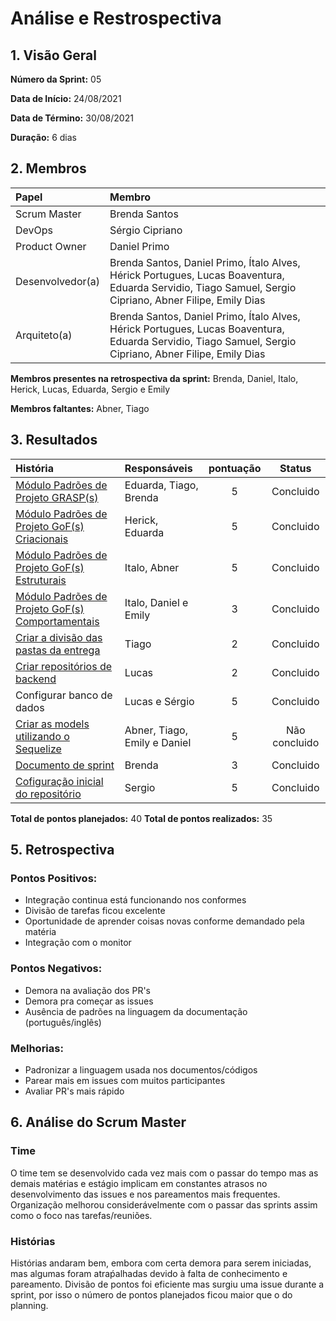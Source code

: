 # Análise e Restrospectiva

## 1. Visão Geral

**Número da Sprint:** 05   

**Data de Início:** 24/08/2021  

**Data de Término:** 30/08/2021   

**Duração:** 6 dias       

## 2. Membros
|      Papel       |          Membro            |
| :--------------  | :-----------------------   |
|    Scrum Master  |       Brenda Santos        |
|      DevOps      |      Sérgio Cipriano       |
|   Product Owner  |       Daniel Primo         |
| Desenvolvedor(a) |Brenda Santos, Daniel Primo, Ítalo Alves, Hérick Portugues, Lucas Boaventura, Eduarda Servidio, Tiago Samuel, Sergio Cipriano, Abner Filipe, Emily Dias |
|   Arquiteto(a)   |Brenda Santos, Daniel Primo, Ítalo Alves, Hérick Portugues, Lucas Boaventura, Eduarda Servidio, Tiago Samuel, Sergio Cipriano, Abner Filipe, Emily Dias| 

**Membros presentes na retrospectiva da sprint:**  Brenda, Daniel, Italo, Herick, Lucas, Eduarda, Sergio e Emily

**Membros faltantes:** Abner, Tiago

## 3. Resultados
|  História  | Responsáveis  | pontuação | Status |
| :--------  | :-----------  | :-------: | :----: |
| [Módulo Padrões de Projeto GRASP(s)](https://github.com/UnBArqDsw2021-1/2021.1_G02_TaNaMesa_docs/issues/99)| Eduarda, Tiago, Brenda | 5 | Concluido |
| [Módulo Padrões de Projeto GoF(s) Criacionais](https://github.com/UnBArqDsw2021-1/2021.1_G02_TaNaMesa_docs/issues/101)| Herick, Eduarda | 5 | Concluido |
| [Módulo Padrões de Projeto GoF(s) Estruturais](https://github.com/UnBArqDsw2021-1/2021.1_G02_TaNaMesa_docs/issues/104)| Italo, Abner | 5 | Concluido |
| [Módulo Padrões de Projeto GoF(s) Comportamentais](https://github.com/UnBArqDsw2021-1/2021.1_G02_TaNaMesa_docs/issues/100)|Italo, Daniel e Emily | 3 | Concluido |
| [Criar a divisão das pastas da entrega](https://github.com/UnBArqDsw2021-1/2021.1_G02_TaNaMesa_docs/issues/96)| Tiago | 2 | Concluido | 
| [Criar repositórios de backend](https://github.com/UnBArqDsw2021-1/2021.1_G02_TaNaMesa_Order_Service/issues/1) | Lucas | 2 | Concluido |
| Configurar banco de dados | Lucas e Sérgio | 5 | Concluido |
| [Criar as models utilizando o Sequelize](https://github.com/UnBArqDsw2021-1/2021.1_G02_TaNaMesa_docs/issues/98)| Abner, Tiago, Emily e Daniel | 5 | Não concluido |
| [Documento de sprint](https://github.com/UnBArqDsw2021-1/2021.1_G02_TaNaMesa_docs/issues/95) | Brenda | 3 | Concluido |
| [Cofiguração inicial do repositório](https://github.com/UnBArqDsw2021-1/2021.1_G02_TaNaMesa_Frontend/issues/1) | Sergio | 5 | Concluido |

**Total de pontos planejados:** 40
**Total de pontos realizados:** 35

## 5. Retrospectiva

### Pontos Positivos:
* Integração continua está funcionando nos conformes
* Divisão de tarefas ficou excelente
* Oportunidade de aprender coisas novas conforme demandado pela matéria
* Integração com o monitor

### Pontos Negativos:
* Demora na avaliação dos PR's
* Demora pra começar as issues
* Ausência de padrões na linguagem da documentação (português/inglês)

### Melhorias:
* Padronizar a linguagem usada nos documentos/códigos
* Parear mais em issues com muitos participantes
* Avaliar PR's mais rápido 

## 6. Análise do Scrum Master
### Time
O time tem se desenvolvido cada vez mais com o passar do tempo mas as demais matérias e estágio implicam em constantes atrasos no desenvolvimento das issues e nos pareamentos mais frequentes. Organização melhorou considerávelmente com o passar das sprints assim como o foco nas tarefas/reuniões.

### Histórias
Histórias andaram bem, embora com certa demora para serem iniciadas, mas algumas foram atraṕalhadas devido à falta de conhecimento e pareamento. Divisão de pontos foi eficiente mas surgiu uma issue durante a sprint, por isso o número de pontos planejados ficou maior que o do planning.